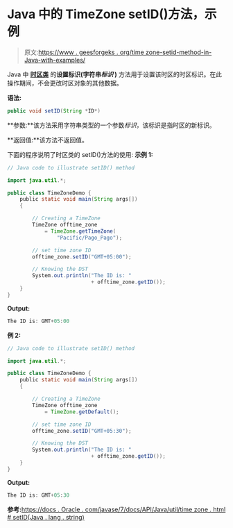 # Java 中的 TimeZone setID()方法，示例

> 原文:[https://www . geesforgeks . org/time zone-setid-method-in-Java-with-examples/](https://www.geeksforgeeks.org/timezone-setid-method-in-java-with-examples/)

Java 中 **[时区类](https://www.geeksforgeeks.org/java-util-timezone-class-set-1/)** 的**设置标识(字符串*标识* )** 方法用于设置该时区的时区标识。在此操作期间，不会更改时区对象的其他数据。

**语法:**

```java
public void setID(String *ID*)
```

**参数:**该方法采用字符串类型的一个参数*标识*，该标识是指时区的新标识。

**返回值:**该方法不返回值。

下面的程序说明了时区类的 setID()方法的使用:
**示例 1:**

```java
// Java code to illustrate setID() method

import java.util.*;

public class TimeZoneDemo {
    public static void main(String args[])
    {

        // Creating a TimeZone
        TimeZone offtime_zone
            = TimeZone.getTimeZone(
                "Pacific/Pago_Pago");

        // set time zone ID
        offtime_zone.setID("GMT+05:00");

        // Knowing the DST
        System.out.println("The ID is: "
                           + offtime_zone.getID());
    }
}
```

**Output:**

```java
The ID is: GMT+05:00

```

**例 2:**

```java
// Java code to illustrate setID() method

import java.util.*;

public class TimeZoneDemo {
    public static void main(String args[])
    {

        // Creating a TimeZone
        TimeZone offtime_zone
            = TimeZone.getDefault();

        // set time zone ID
        offtime_zone.setID("GMT+05:30");

        // Knowing the DST
        System.out.println("The ID is: "
                           + offtime_zone.getID());
    }
}
```

**Output:**

```java
The ID is: GMT+05:30

```

**参考:**[https://docs . Oracle . com/javase/7/docs/API/Java/util/time zone . html # setID(Java . lang . string)](https://docs.oracle.com/javase/7/docs/api/java/util/TimeZone.html#setID(java.lang.String))